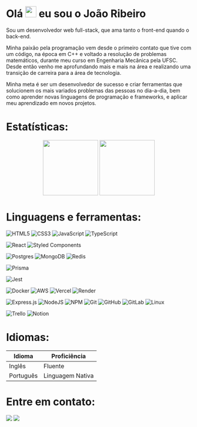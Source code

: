 # Olá  <img src="https://media.giphy.com/media/hvRJCLFzcasrR4ia7z/giphy.gif" width="30px"/> eu sou o João Ribeiro </h1>
Sou um desenvolvedor web full-stack, que ama tanto o front-end quando o back-end. </br>

Minha paixão pela programação vem desde o primeiro contato que tive com um código, na época em C++ e voltado a resolução de problemas matemáticos, durante meu curso em Engenharia Mecânica pela UFSC. Desde então venho me aprofundando mais e mais na área e realizando uma transição de carreira para a área de tecnologia. </br>

Minha meta é ser um desenvolvedor de sucesso e criar ferramentas que solucionem os mais variados problemas das pessoas no dia-a-dia, bem como aprender novas linguagens de programação e frameworks, e aplicar meu aprendizado em novos projetos.

<!--
**JoaoVitorRP/JoaoVitorRP** is a ✨ _special_ ✨ repository because its `README.md` (this file) appears on your GitHub profile.

Here are some ideas to get you started:

- 🔭 I’m currently working on ...
- 🌱 I’m currently learning ...
- 👯 I’m looking to collaborate on ...
- 🤔 I’m looking for help with ...
- 💬 Ask me about ...
- 📫 How to reach me: ...
- 😄 Pronouns: ...
- ⚡ Fun fact: ...
-->

# Estatísticas:

<div align="center">
  <img height="150em" src="https://github-readme-stats-eight-theta.vercel.app/api?username=JoaoVitorRP&show_icons=true&theme=algolia&include_all_commits=true&count_private=true"/>
  <img height="150em" src="https://github-readme-stats-eight-theta.vercel.app/api/top-langs/?username=JoaoVitorRP&layout=compact&langs_count=8&theme=algolia"/>
</div>

# Linguagens e ferramentas:
![HTML5](https://img.shields.io/badge/html5-%23E34F26.svg?style=for-the-badge&logo=html5&logoColor=white)
![CSS3](https://img.shields.io/badge/css3-%231572B6.svg?style=for-the-badge&logo=css3&logoColor=white)
![JavaScript](https://img.shields.io/badge/javascript-%23323330.svg?style=for-the-badge&logo=javascript&logoColor=%23F7DF1E)
![TypeScript](https://img.shields.io/badge/typescript-%23007ACC.svg?style=for-the-badge&logo=typescript&logoColor=white)
</br>

![React](https://img.shields.io/badge/react-%2320232a.svg?style=for-the-badge&logo=react&logoColor=%2361DAFB)
![Styled Components](https://img.shields.io/badge/styled--components-DB7093?style=for-the-badge&logo=styled-components&logoColor=white)
</br>

![Postgres](https://img.shields.io/badge/postgres-%23316192.svg?style=for-the-badge&logo=postgresql&logoColor=white)
![MongoDB](https://img.shields.io/badge/MongoDB-%234ea94b.svg?style=for-the-badge&logo=mongodb&logoColor=white)
![Redis](https://img.shields.io/badge/redis-%23DD0031.svg?style=for-the-badge&logo=redis&logoColor=white)
</br>

![Prisma](https://img.shields.io/badge/Prisma-3982CE?style=for-the-badge&logo=Prisma&logoColor=white)
</br>

![Jest](https://img.shields.io/badge/-jest-%23C21325?style=for-the-badge&logo=jest&logoColor=white)
</br>

![Docker](https://img.shields.io/badge/docker-%230db7ed.svg?style=for-the-badge&logo=docker&logoColor=white)
![AWS](https://img.shields.io/badge/AWS-%23FF9900.svg?style=for-the-badge&logo=amazon-aws&logoColor=white)
![Vercel](https://img.shields.io/badge/vercel-%23000000.svg?style=for-the-badge&logo=vercel&logoColor=white)
![Render](https://img.shields.io/badge/Render-%46E3B7.svg?style=for-the-badge&logo=render&logoColor=white)
</br>

![Express.js](https://img.shields.io/badge/express.js-%23404d59.svg?style=for-the-badge&logo=express&logoColor=%2361DAFB)
![NodeJS](https://img.shields.io/badge/node.js-6DA55F?style=for-the-badge&logo=node.js&logoColor=white)
![NPM](https://img.shields.io/badge/NPM-%23CB3837.svg?style=for-the-badge&logo=npm&logoColor=white)
![Git](https://img.shields.io/badge/git-%23F05033.svg?style=for-the-badge&logo=git&logoColor=white)
![GitHub](https://img.shields.io/badge/github-%23121011.svg?style=for-the-badge&logo=github&logoColor=white)
![GitLab](https://img.shields.io/badge/gitlab-%23181717.svg?style=for-the-badge&logo=gitlab&logoColor=white)
![Linux](https://img.shields.io/badge/Linux-FCC624?style=for-the-badge&logo=linux&logoColor=black)
</br>

![Trello](https://img.shields.io/badge/Trello-%23026AA7.svg?style=for-the-badge&logo=Trello&logoColor=white)
![Notion](https://img.shields.io/badge/Notion-%23000000.svg?style=for-the-badge&logo=notion&logoColor=white)

# Idiomas:
| Idioma        | Proficiência                                                              |
| ------------- | ------------------------------------------------------------------------- |
| Inglês        | Fluente                                                                   |
| Português     | Linguagem Nativa                                                          |

# Entre em contato:
<a href="mailto:joaovrp.mec.ufsc@gmail.com" target="_blank"><img src="https://img.shields.io/badge/joaovrp.mec.ufsc@gmail.com-D14836?style=flat-square&logo=gmail&logoColor=white&logoWidth=25"></a>
<a href="https://www.linkedin.com/in/joaovrp/" target="_blank"><img src="https://img.shields.io/badge/joaovrp-%230077B5.svg?style=flat-square&logo=linkedin&logoColor=white&logoWidth=25"></a>

